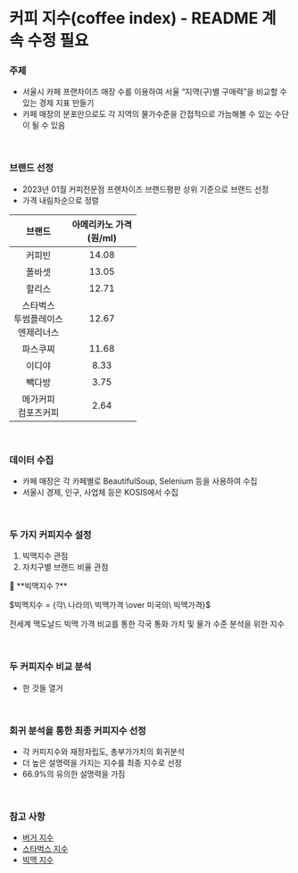 # 커피 지수(coffee index) - README 계속 수정 필요
### 주제
- 서울시 카페 프랜차이즈 매장 수를 이용하여 서울 “지역(구)별 구매력”을 비교할 수 있는 경제 지표 만들기
- 카페 매장의 분포만으로도 각 지역의 물가수준을 간접적으로 가늠해볼 수 있는 수단이 될 수 있음
<br>

### 브랜드 선정
- 2023년 01월 커피전문점 프랜차이즈 브랜드평판 상위 기준으로 브랜드 선정
- 가격 내림차순으로 정렬

| 브랜드 | 아메리카노 가격 <br>(원/ml) |
|:---:|:---:|
| 커피빈 | 14.08 |
| 폴바셋 | 13.05 |
| 할리스 | 12.71 |
| 스타벅스<br>투썸플레이스<br>엔제리너스 | 12.67 |
| 파스쿠찌 | 11.68 |
| 이디야 | 8.33 |
| 빽다방 | 3.75 |
| 메가커피<br> 컴포즈커피 | 2.64 |
<br>

### 데이터 수집
- 카페 매장은 각 카페별로 BeautifulSoup, Selenium 등을 사용하여 수집
- 서울시 경제, 인구, 사업체 등은 KOSIS에서 수집
<br>

### 두 가지 커피지수 설정
1. 빅맥지수 관점
2. 자치구별 브랜드 비율 관점
<aside>
🍔 **빅맥지수 ?**

$빅맥지수 = {각\ 나라의\ 빅맥가격 \over 미국의\ 빅맥가격}$

전세계 맥도날드 빅맥 가격 비교를 통한 각국 통화 가치 및 물가 수준 분석을 위한 지수

</aside>
<br>

### 두 커피지수 비교 분석
- 한 것들 열거
<br>

### 회귀 분석을 통한 최종 커피지수 선정
- 각 커피지수와 재정자립도, 총부가가치의 회귀분석
- 더 높은 설명력을 가지는 지수를 최종 지수로 선정
- 66.9%의 유의한 설명력을 가짐
<br>

### 참고 사항
- [버거 지수](http://openlook.org/wp/does-lotteria-locate-different/)
- [스타벅스 지수](https://www.finder.com/starbucks-index)
- [빅맥 지수](https://ko.wikipedia.org/wiki/%EB%B9%85%EB%A7%A5_%EC%A7%80%EC%88%98)
